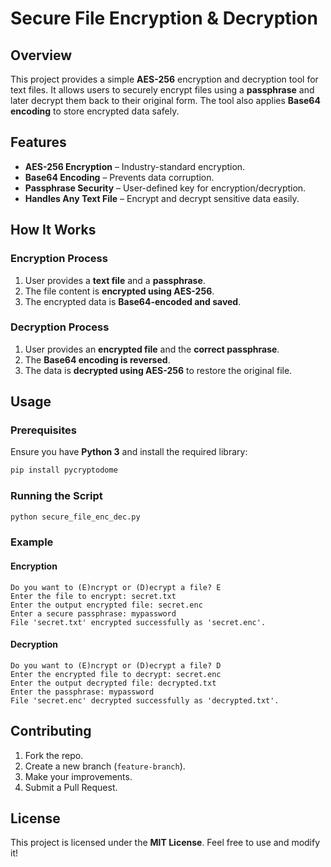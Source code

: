#  Secure File Encryption & Decryption

## Overview
This project provides a simple **AES-256** encryption and decryption tool for text files. It allows users to securely encrypt files using a **passphrase** and later decrypt them back to their original form. The tool also applies **Base64 encoding** to store encrypted data safely.

##  Features
- **AES-256 Encryption** – Industry-standard encryption.
- **Base64 Encoding** – Prevents data corruption.
- **Passphrase Security** – User-defined key for encryption/decryption.
- **Handles Any Text File** – Encrypt and decrypt sensitive data easily.

##  How It Works
###  Encryption Process
1. User provides a **text file** and a **passphrase**.
2. The file content is **encrypted using AES-256**.
3. The encrypted data is **Base64-encoded and saved**.

###  Decryption Process
1. User provides an **encrypted file** and the **correct passphrase**.
2. The **Base64 encoding is reversed**.
3. The data is **decrypted using AES-256** to restore the original file.

##  Usage
### Prerequisites
Ensure you have **Python 3** and install the required library:
```bash
pip install pycryptodome
```

### Running the Script
```bash
python secure_file_enc_dec.py
```

### Example
#### Encryption
```
Do you want to (E)ncrypt or (D)ecrypt a file? E
Enter the file to encrypt: secret.txt
Enter the output encrypted file: secret.enc
Enter a secure passphrase: mypassword
File 'secret.txt' encrypted successfully as 'secret.enc'.
```
#### Decryption
```
Do you want to (E)ncrypt or (D)ecrypt a file? D
Enter the encrypted file to decrypt: secret.enc
Enter the output decrypted file: decrypted.txt
Enter the passphrase: mypassword
File 'secret.enc' decrypted successfully as 'decrypted.txt'.
```

## Contributing
1. Fork the repo.
2. Create a new branch (`feature-branch`).
3. Make your improvements.
4. Submit a Pull Request.

##  License
This project is licensed under the **MIT License**. Feel free to use and modify it!

